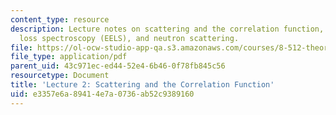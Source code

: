 ```yaml
---
content_type: resource
description: Lecture notes on scattering and the correlation function, electron energy
  loss spectroscopy (EELS), and neutron scattering.
file: https://ol-ocw-studio-app-qa.s3.amazonaws.com/courses/8-512-theory-of-solids-ii-spring-2009/e3357e6a89414e7a0736ab52c9389160_MIT8_512s09_lec02.pdf
file_type: application/pdf
parent_uid: 43c971ec-ed44-52e4-6b46-0f78fb845c56
resourcetype: Document
title: 'Lecture 2: Scattering and the Correlation Function'
uid: e3357e6a-8941-4e7a-0736-ab52c9389160
---
```

